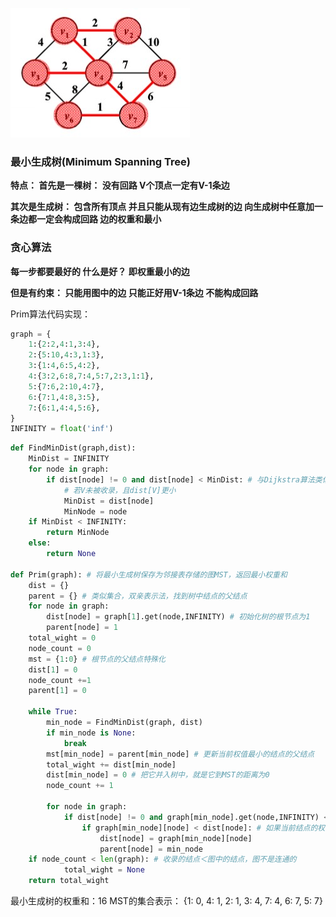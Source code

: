 ﻿![Prim](images/%E6%9C%80%E5%B0%8F%E7%94%9F%E6%88%90%E6%A0%91-Prim%E7%AE%97%E6%B3%95/20191108124929234.jpg)
### 最小生成树(Minimum Spanning Tree)
**特点：
首先是一棵树：
没有回路
V个顶点一定有V-1条边**

**其次是生成树：
包含所有顶点
并且只能从现有边生成树的边
向生成树中任意加一条边都一定会构成回路
边的权重和最小**

### 贪心算法
**每一步都要最好的
什么是好？
即权重最小的边**

**但是有约束：
只能用图中的边
只能正好用V-1条边
不能构成回路**

Prim算法代码实现：
```python
graph = {
    1:{2:2,4:1,3:4},
    2:{5:10,4:3,1:3},
    3:{1:4,6:5,4:2},
    4:{3:2,6:8,7:4,5:7,2:3,1:1},
    5:{7:6,2:10,4:7},
    6:{7:1,4:8,3:5},
    7:{6:1,4:4,5:6},
}
INFINITY = float('inf')
```


```python
def FindMinDist(graph,dist):
    MinDist = INFINITY
    for node in graph:
        if dist[node] != 0 and dist[node] < MinDist: # 与Dijkstra算法类似，这里是把dist置为0来表示已收录在MST中
            # 若V未被收录，且dist[V]更小
            MinDist = dist[node]
            MinNode = node
    if MinDist < INFINITY:
        return MinNode
    else:
        return None

def Prim(graph): # 将最小生成树保存为邻接表存储的图MST，返回最小权重和
    dist = {}
    parent = {} # 类似集合，双亲表示法，找到树中结点的父结点
    for node in graph:
        dist[node] = graph[1].get(node,INFINITY) # 初始化树的根节点为1
        parent[node] = 1
    total_wight = 0
    node_count = 0
    mst = {1:0} # 根节点的父结点特殊化
    dist[1] = 0
    node_count +=1
    parent[1] = 0

    while True:
        min_node = FindMinDist(graph, dist)
        if min_node is None:
            break
        mst[min_node] = parent[min_node] # 更新当前权值最小的结点的父结点
        total_wight += dist[min_node]
        dist[min_node] = 0 # 把它并入树中，就是它到MST的距离为0
        node_count += 1

        for node in graph:
            if dist[node] != 0 and graph[min_node].get(node,INFINITY) < INFINITY: # 与Dijkstra算法类似，当前结点的没有入树的邻接结点
                if graph[min_node][node] < dist[node]: # 如果当前结点的权值＜现在它到树根的距离
                    dist[node] = graph[min_node][node]
                    parent[node] = min_node
    if node_count < len(graph): # 收录的结点＜图中的结点，图不是连通的
            total_wight = None
    return total_wight
```

  最小生成树的权重和：16
  MST的集合表示：  {1: 0, 4: 1, 2: 1, 3: 4, 7: 4, 6: 7, 5: 7}
    
